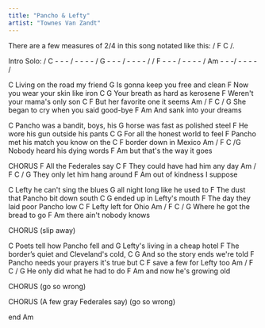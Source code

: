 ```yaml
---
title: "Pancho & Lefty"
artist: "Townes Van Zandt"
---
```


There are a few measures of 2/4 in this song
notated like this: / F  C /.
 
Intro Solo:
/ C - - - / - - - - / G - - - / - - - - /
/ F - - - / - - - - / Am - - -/ - - - - /
 
C
Living on the road my friend
G
Is gonna keep you free and clean
F
Now you wear your skin like iron
C                      G
Your breath as hard as kerosene
F
Weren't your mama's only son
        C               F
But her favorite one it seems
    Am                	 / F	C / G
She began to cry when you said good-bye
    F              Am 
And sank into your dreams
 
C
Pancho was a bandit, boys, his
G
horse was fast as polished steel
F
He wore his gun outside his pants
    C              G
For all the honest world to feel
F
Pancho met his match you know on the
C              F
border down in Mexico
Am               / F C /G
Nobody heard his dying words
    F                 Am
but that's the way it goes
 
CHORUS
F
All the Federales say 
     C                  F
They could have had him any day
Am              / F  C / G
They only let him hang around
       F          Am
out of kindness I suppose


C
Lefty he can't sing the blues
G
all night long like he used to
F
The dust that Pancho bit down south
C           G
ended up in Lefty's mouth
F
The day they laid poor Pancho low
C               F
Lefty left for Ohio
Am              / F     C /  G
Where he got the bread to   go
       F           Am
there ain't nobody knows
 
CHORUS
(slip away)

C
Poets tell how Pancho fell and
G
Lefty's living in a cheap hotel
F
The border’s quiet and Cleveland's cold,
C                G
And so the story ends we're told
F
Pancho needs your prayers it's true but
C              F
save a few for Lefty too
Am                / F   C /  G
He only did what he had to   do
    F                Am
and now he's growing old

CHORUS
(go so wrong)

CHORUS
(A few gray Federales say)
(go so wrong)

end Am

